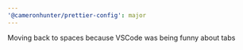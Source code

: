 ```yaml
---
'@cameronhunter/prettier-config': major
---
```


Moving back to spaces because VSCode was being funny about tabs
